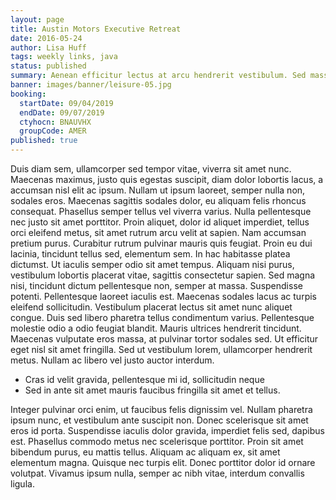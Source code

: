 ```yaml
---
layout: page
title: Austin Motors Executive Retreat
date: 2016-05-24
author: Lisa Huff
tags: weekly links, java
status: published
summary: Aenean efficitur lectus at arcu hendrerit vestibulum. Sed massa ligula.
banner: images/banner/leisure-05.jpg
booking:
  startDate: 09/04/2019
  endDate: 09/07/2019
  ctyhocn: BNAUVHX
  groupCode: AMER
published: true
---
```

Duis diam sem, ullamcorper sed tempor vitae, viverra sit amet nunc. Maecenas maximus, justo quis egestas suscipit, diam dolor lobortis lacus, a accumsan nisl elit ac ipsum. Nullam ut ipsum laoreet, semper nulla non, sodales eros. Maecenas sagittis sodales dolor, eu aliquam felis rhoncus consequat. Phasellus semper tellus vel viverra varius. Nulla pellentesque nec justo sit amet porttitor. Proin aliquet, dolor id aliquet imperdiet, tellus orci eleifend metus, sit amet rutrum arcu velit at sapien. Nam accumsan pretium purus. Curabitur rutrum pulvinar mauris quis feugiat. Proin eu dui lacinia, tincidunt tellus sed, elementum sem. In hac habitasse platea dictumst. Ut iaculis semper odio sit amet tempus.
Aliquam nisi purus, vestibulum lobortis placerat vitae, sagittis consectetur sapien. Sed magna nisi, tincidunt dictum pellentesque non, semper at massa. Suspendisse potenti. Pellentesque laoreet iaculis est. Maecenas sodales lacus ac turpis eleifend sollicitudin. Vestibulum placerat lectus sit amet nunc aliquet congue. Duis sed libero pharetra tellus condimentum varius. Pellentesque molestie odio a odio feugiat blandit. Mauris ultrices hendrerit tincidunt. Maecenas vulputate eros massa, at pulvinar tortor sodales sed. Ut efficitur eget nisl sit amet fringilla. Sed ut vestibulum lorem, ullamcorper hendrerit metus. Nullam ac libero vel justo auctor interdum.

* Cras id velit gravida, pellentesque mi id, sollicitudin neque
* Sed in ante sit amet mauris faucibus fringilla sit amet et tellus.

Integer pulvinar orci enim, ut faucibus felis dignissim vel. Nullam pharetra ipsum nunc, et vestibulum ante suscipit non. Donec scelerisque sit amet eros id porta. Suspendisse iaculis dolor gravida, imperdiet felis sed, dapibus est. Phasellus commodo metus nec scelerisque porttitor. Proin sit amet bibendum purus, eu mattis tellus. Aliquam ac aliquam ex, sit amet elementum magna. Quisque nec turpis elit. Donec porttitor dolor id ornare volutpat. Vivamus ipsum nulla, semper ac nibh vitae, interdum convallis ligula.
